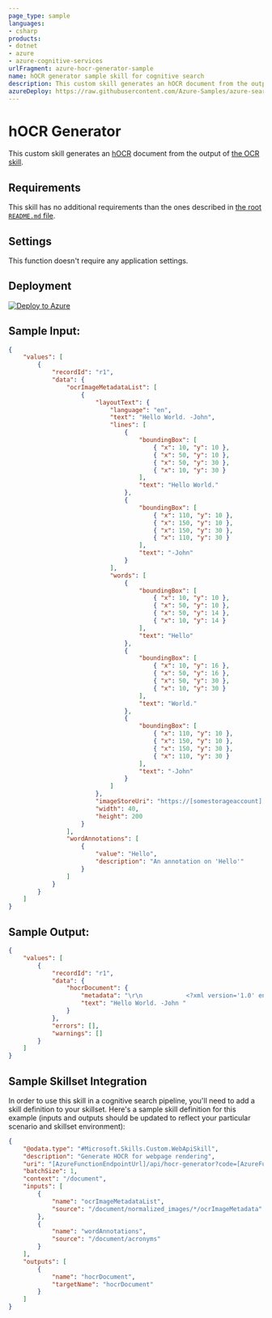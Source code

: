 ```yaml
---
page_type: sample
languages:
- csharp
products:
- dotnet
- azure
- azure-cognitive-services
urlFragment: azure-hocr-generator-sample
name: hOCR generator sample skill for cognitive search
description: This custom skill generates an hOCR document from the output of the OCR skill.
azureDeploy: https://raw.githubusercontent.com/Azure-Samples/azure-search-power-skills/master/Vision/HocrGenerator/azuredeploy.json
---
```


# hOCR Generator

This custom skill generates an [hOCR](https://en.wikipedia.org/wiki/HOCR) document from the output of [the OCR skill](https://docs.microsoft.com/azure/search/cognitive-search-skill-ocr).

## Requirements

This skill has no additional requirements than the ones described in [the root `README.md` file](https://github.com/Azure-Samples/azure-search-power-skills/blob/master/README.md).

## Settings

This function doesn't require any application settings.

## Deployment

[![Deploy to Azure](https://azuredeploy.net/deploybutton.svg)](https://portal.azure.com/#create/Microsoft.Template/uri/https%3A%2F%2Fraw.githubusercontent.com%2FAzure-Samples%2Fazure-search-power-skills%2Fmaster%2FVision%2FImageStore%2Fazuredeploy.json)

## Sample Input:

```json
{
	"values": [
	    {
	        "recordId": "r1",
	        "data": {
	            "ocrImageMetadataList": [
	                {
	                    "layoutText": {
	                        "language": "en",
	                        "text": "Hello World. -John",
	                        "lines": [
	                            {
	                                "boundingBox": [
	                                    { "x": 10, "y": 10 },
	                                    { "x": 50, "y": 10 },
	                                    { "x": 50, "y": 30 },
	                                    { "x": 10, "y": 30 }
	                                ],
	                                "text": "Hello World."
	                            },
	                            {
	                                "boundingBox": [
	                                    { "x": 110, "y": 10 },
	                                    { "x": 150, "y": 10 },
	                                    { "x": 150, "y": 30 },
	                                    { "x": 110, "y": 30 }
	                                ],
	                                "text": "-John"
	                            }
	                        ],
	                        "words": [
	                            {
	                                "boundingBox": [
	                                    { "x": 10, "y": 10 },
	                                    { "x": 50, "y": 10 },
	                                    { "x": 50, "y": 14 },
	                                    { "x": 10, "y": 14 }
	                                ],
	                                "text": "Hello"
	                            },
	                            {
	                                "boundingBox": [
	                                    { "x": 10, "y": 16 },
	                                    { "x": 50, "y": 16 },
	                                    { "x": 50, "y": 30 },
	                                    { "x": 10, "y": 30 }
	                                ],
	                                "text": "World."
	                            },
	                            {
	                                "boundingBox": [
	                                    { "x": 110, "y": 10 },
	                                    { "x": 150, "y": 10 },
	                                    { "x": 150, "y": 30 },
	                                    { "x": 110, "y": 30 }
	                                ],
	                                "text": "-John"
	                            }
	                        ]
	                    },
	                    "imageStoreUri": "https://[somestorageaccount].blob.core.windows.net/pics/lipsum.tiff",
	                    "width": 40,
	                    "height": 200
	                }
	            ],
	            "wordAnnotations": [
	                {
	                    "value": "Hello",
	                    "description": "An annotation on 'Hello'"
	                }
	            ]
	        }
	    }
	]
}
```

## Sample Output:

```json
{
    "values": [
        {
            "recordId": "r1",
            "data": {
                "hocrDocument": {
                    "metadata": "\r\n            <?xml version='1.0' encoding='UTF-8'?>\r\n            <!DOCTYPE html PUBLIC '-//W3C//DTD XHTML 1.0 Transitional//EN' 'http://www.w3.org/TR/xhtml1/DTD/xhtml1-transitional.dtd'>\r\n            <html xmlns='http://www.w3.org/1999/xhtml' xml:lang='en' lang='en'>\r\n            <head>\r\n                <title></title>\r\n                <meta http-equiv='Content-Type' content='text/html;charset=utf-8' />\r\n                <meta name='ocr-system' content='Microsoft Cognitive Services' />\r\n                <meta name='ocr-capabilities' content='ocr_page ocr_carea ocr_par ocr_line ocrx_word'/>\r\n            </head>\r\n            <body>\r\n<div class='ocr_page' id='page_0' title='image \"https://[somestorageaccount].blob.core.windows.net/pics/lipsum.tiff\"; bbox 0 0 40 200; ppageno 0'>\r\n<div class='ocr_carea' id='block_0_1'>\r\n<span class='ocr_line' id='line_0_0' title='baseline -0.002 -5; x_size 30; x_descenders 6; x_ascenders 6'>\r\n<span class='ocrx_word' id='word_0_0_0' title='bbox 10 10 50 14' data-annotation='An annotation on 'Hello''>Hello</span>\r\n<span class='ocrx_word' id='word_0_0_1' title='bbox 10 16 50 30' >World.</span>\r\n</span>\r\n<span class='ocr_line' id='line_0_1' title='baseline -0.002 -5; x_size 30; x_descenders 6; x_ascenders 6'>\r\n<span class='ocrx_word' id='word_0_1_2' title='bbox 110 10 150 30' >-John</span>\r\n</span>\r\n</div>\r\n</div>\r\n\r\n</body></html>",
                    "text": "Hello World. -John "
                }
            },
            "errors": [],
            "warnings": []
        }
    ]
}
```

## Sample Skillset Integration

In order to use this skill in a cognitive search pipeline, you'll need to add a skill definition to your skillset.
Here's a sample skill definition for this example (inputs and outputs should be updated to reflect your particular scenario and skillset environment):

```json
{
    "@odata.type": "#Microsoft.Skills.Custom.WebApiSkill",
    "description": "Generate HOCR for webpage rendering",
    "uri": "[AzureFunctionEndpointUrl]/api/hocr-generator?code=[AzureFunctionDefaultHostKey]",
    "batchSize": 1,
    "context": "/document",
    "inputs": [
        {
            "name": "ocrImageMetadataList",
            "source": "/document/normalized_images/*/ocrImageMetadata"
        },
        {
            "name": "wordAnnotations",
            "source": "/document/acronyms"
        }
    ],
    "outputs": [
        {
            "name": "hocrDocument",
            "targetName": "hocrDocument"
        }
    ]
}
```
